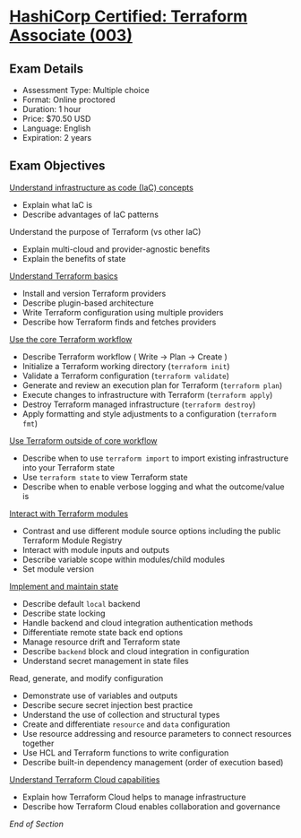 # [HashiCorp Certified: Terraform Associate (003)](https://www.hashicorp.com/certification/terraform-associate-next)

## Exam Details
* Assessment Type: Multiple choice
* Format: Online proctored
* Duration: 1 hour
* Price:	$70.50 USD
* Language:	English
* Expiration:	2 years

## Exam Objectives

[Understand infrastructure as code (IaC) concepts](https://developer.hashicorp.com/terraform/tutorials/certification-003/associate-study-003#learn-about-infrastructure-as-code-iac)
* Explain what IaC is
* Describe advantages of IaC patterns

Understand the purpose of Terraform (vs other IaC)
* Explain multi-cloud and provider-agnostic benefits
* Explain the benefits of state

[Understand Terraform basics](https://developer.hashicorp.com/terraform/tutorials/certification-003/associate-study-003#review-terraform-fundamentals)
* Install and version Terraform providers
* Describe plugin-based architecture
* Write Terraform configuration using multiple providers
* Describe how Terraform finds and fetches providers

[Use the core Terraform workflow](https://developer.hashicorp.com/terraform/tutorials/certification-003/associate-study-003#navigate-the-core-workflow)
* Describe Terraform workflow ( Write -> Plan -> Create )
* Initialize a Terraform working directory (`terraform init`)
* Validate a Terraform configuration (`terraform validate`)
* Generate and review an execution plan for Terraform (`terraform plan`)
* Execute changes to infrastructure with Terraform (`terraform apply`)
* Destroy Terraform managed infrastructure (`terraform destroy`)
* Apply formatting and style adjustments to a configuration (`terraform fmt`)

[Use Terraform outside of core workflow](https://developer.hashicorp.com/terraform/tutorials/certification-003/associate-study-003#learn-more-subcommands)
* Describe when to use `terraform import` to import existing infrastructure into your Terraform state
* Use `terraform state` to view Terraform state
* Describe when to enable verbose logging and what the outcome/value is

[Interact with Terraform modules](https://developer.hashicorp.com/terraform/tutorials/certification-003/associate-study-003#use-and-create-modules)
* Contrast and use different module source options including the public Terraform Module Registry
* Interact with module inputs and outputs
* Describe variable scope within modules/child modules
* Set module version

[Implement and maintain state](https://developer.hashicorp.com/terraform/tutorials/certification-003/associate-study-003#manage-state)
* Describe default `local` backend
* Describe state locking
* Handle backend and cloud integration authentication methods
* Differentiate remote state back end options
* Manage resource drift and Terraform state
* Describe `backend` block and cloud integration in configuration
* Understand secret management in state files

Read, generate, and modify configuration
* Demonstrate use of variables and outputs
* Describe secure secret injection best practice
* Understand the use of collection and structural types
* Create and differentiate `resource` and `data` configuration
* Use resource addressing and resource parameters to connect resources together
* Use HCL and Terraform functions to write configuration
* Describe built-in dependency management (order of execution based)

[Understand Terraform Cloud capabilities](https://developer.hashicorp.com/terraform/tutorials/certification-003/associate-study-003#understand-terraform-cloud)
* Explain how Terraform Cloud helps to manage infrastructure
* Describe how Terraform Cloud enables collaboration and governance

*End of Section*
